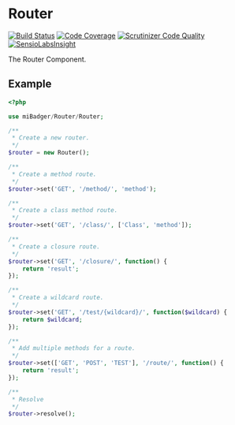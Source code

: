 # Router

[![Build Status](https://scrutinizer-ci.com/g/miBadger/miBadger.Router/badges/build.png?b=master)](https://scrutinizer-ci.com/g/miBadger/miBadger.Router/build-status/master)
[![Code Coverage](https://scrutinizer-ci.com/g/miBadger/miBadger.Router/badges/coverage.png?b=master)](https://scrutinizer-ci.com/g/miBadger/miBadger.Router/?branch=master)
[![Scrutinizer Code Quality](https://scrutinizer-ci.com/g/miBadger/miBadger.Router/badges/quality-score.png?b=master)](https://scrutinizer-ci.com/g/miBadger/miBadger.Router/?branch=master)
[![SensioLabsInsight](https://insight.sensiolabs.com/projects/68ea797b-bc99-42df-8c97-1fa99b90fc72/mini.png)](https://insight.sensiolabs.com/projects/68ea797b-bc99-42df-8c97-1fa99b90fc72)

The Router Component.

## Example

```php
<?php

use miBadger/Router/Router;

/**
 * Create a new router.
 */
$router = new Router();

/**
 * Create a method route.
 */
$router->set('GET', '/method/', 'method');

/**
 * Create a class method route.
 */
$router->set('GET', '/class/', ['Class', 'method']);

/**
 * Create a closure route.
 */
$router->set('GET', '/closure/', function() {
	return 'result';
});

/**
 * Create a wildcard route.
 */
$router->set('GET', '/test/{wildcard}/', function($wildcard) {
	return $wildcard;
});

/**
 * Add multiple methods for a route.
 */
$router->set(['GET', 'POST', 'TEST'], '/route/', function() {
	return 'result';
});

/**
 * Resolve
 */
$router->resolve();
```
